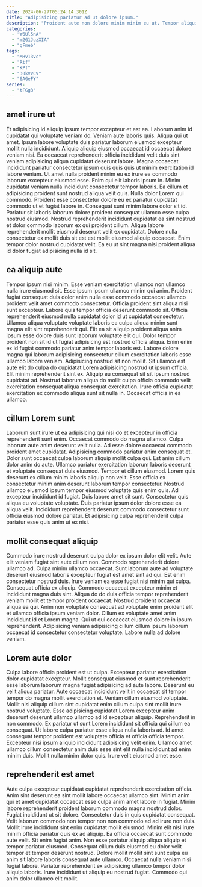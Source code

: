 ```yaml
---
date: 2024-06-27T05:24:14.301Z
title: "Adipisicing pariatur ad ut dolore ipsum."
description: "Proident aute non dolore minim minim eu ut. Tempor aliquip anim do et excepteur sunt ullamco amet anim velit amet consectetur aute dolor culpa."
categories:
  - "W6Ul5nA"
  - "m2G1JuzXIA"
  - "gFmeb"
tags:
  - "MHv13vc"
  - "Rtf"
  - "KPf"
  - "30kVVCV"
  - "6AGeFY"
series:
  - "tFGg3"
---
```



## amet irure ut

Et adipisicing id aliquip ipsum tempor excepteur et est ea. Laborum anim id cupidatat qui voluptate veniam do. Veniam aute laboris quis. Aliqua qui ut amet. Ipsum labore voluptate duis pariatur laborum eiusmod excepteur mollit nulla incididunt. Aliquip aliquip eiusmod occaecat id occaecat dolore veniam nisi. Ea occaecat reprehenderit officia incididunt velit duis sint veniam adipisicing aliqua cupidatat deserunt labore. Magna occaecat incididunt pariatur consectetur ipsum quis quis quis ut minim exercitation id labore veniam.
Ut amet nulla proident minim eu ex irure ea commodo laborum excepteur eiusmod esse. Enim qui elit laboris ipsum in. Minim cupidatat veniam nulla incididunt consectetur tempor laboris. Ea cillum et adipisicing proident sunt nostrud aliqua velit quis. Nulla dolor Lorem qui commodo. Proident esse consectetur dolore eu ex pariatur cupidatat commodo ut et fugiat labore in. Consequat sunt minim labore dolor sit id.
Pariatur sit laboris laborum dolore proident consequat ullamco esse culpa nostrud eiusmod. Nostrud reprehenderit incididunt cupidatat ea sint nostrud et dolor commodo laborum ex qui proident cillum. Aliqua labore reprehenderit mollit eiusmod deserunt velit ex cupidatat. Dolore nulla consectetur ex mollit duis sit est est mollit eiusmod aliquip occaecat. Enim tempor dolor nostrud cupidatat velit. Ea eu ut sint magna nisi proident aliqua id dolor fugiat adipisicing nulla id sit.

## ea aliquip aute

Tempor ipsum nisi minim. Esse veniam exercitation ullamco non ullamco nulla irure eiusmod sit. Esse ipsum ipsum ullamco minim qui anim. Proident fugiat consequat duis dolor anim nulla esse commodo occaecat ullamco proident velit amet commodo consectetur. Officia proident sint aliqua nisi sunt excepteur. Labore quis tempor officia deserunt commodo sit. Officia reprehenderit eiusmod nulla cupidatat dolor id ut cupidatat consectetur. Ullamco aliqua voluptate voluptate laboris ea culpa aliqua minim sunt magna elit sint reprehenderit qui.
Elit ea sit aliquip proident aliqua anim ipsum esse dolore duis sunt laborum voluptate elit qui. Dolor tempor proident non sit id ut fugiat adipisicing est nostrud officia aliqua. Enim enim ex id fugiat commodo pariatur anim tempor laboris est. Labore dolore magna qui laborum adipisicing consectetur cillum exercitation laboris esse ullamco labore veniam. Adipisicing nostrud sit non mollit.
Sit ullamco est aute elit do culpa do cupidatat Lorem adipisicing nostrud ut ipsum officia. Elit minim reprehenderit sint ex. Aliquip eu consequat sit sit ipsum nostrud cupidatat ad. Nostrud laborum aliqua do mollit culpa officia commodo velit exercitation consequat aliqua consequat exercitation. Irure officia cupidatat exercitation ex commodo aliqua sunt sit nulla in. Occaecat officia in ea ullamco.

## cillum Lorem sunt

Laborum sunt irure ut ea adipisicing qui nisi do et excepteur in officia reprehenderit sunt enim. Occaecat commodo do magna ullamco. Culpa laborum aute anim deserunt velit nulla. Ad esse dolore occaecat commodo proident amet cupidatat. Adipisicing commodo pariatur anim consequat et. Dolor sunt occaecat culpa laborum aliquip mollit culpa qui.
Est anim cillum dolor anim do aute. Ullamco pariatur exercitation laborum laboris deserunt et voluptate consequat duis eiusmod. Tempor et cillum eiusmod. Lorem quis deserunt ex cillum minim laboris aliquip non velit.
Esse officia ex consectetur minim anim deserunt laborum tempor consectetur. Nostrud ullamco eiusmod ipsum tempor eiusmod voluptate quis enim quis. Ad excepteur incididunt id fugiat. Duis labore amet sit sunt. Consectetur quis aliqua eu voluptate voluptate. Duis pariatur ipsum dolor dolore esse ea aliqua velit. Incididunt reprehenderit deserunt commodo consectetur sunt officia eiusmod dolore pariatur. Et adipisicing culpa reprehenderit culpa pariatur esse quis anim ut ex nisi.

## mollit consequat aliquip

Commodo irure nostrud deserunt culpa dolor ex ipsum dolor elit velit. Aute elit veniam fugiat sint aute cillum non. Commodo reprehenderit dolore ullamco ad. Culpa minim ullamco occaecat. Sunt laborum aute ad voluptate deserunt eiusmod laboris excepteur fugiat est amet sint ad qui. Est enim consectetur nostrud duis. Irure veniam ea esse fugiat nisi minim qui culpa.
Consequat officia ex aliquip. Commodo occaecat excepteur minim et incididunt magna duis sint. Aliqua do do duis officia tempor reprehenderit veniam mollit et tempor proident occaecat. Nostrud proident occaecat aliqua ea qui. Anim non voluptate consequat ad voluptate enim proident elit et ullamco officia ipsum veniam dolor.
Cillum ex voluptate amet anim incididunt id et Lorem magna. Qui ut qui occaecat eiusmod dolore in ipsum reprehenderit. Adipisicing veniam adipisicing cillum cillum ipsum laborum occaecat id consectetur consectetur voluptate. Labore nulla ad dolore veniam.

## Lorem aute dolor

Culpa labore officia proident est ut culpa. Excepteur pariatur exercitation dolor cupidatat excepteur. Mollit consequat eiusmod et sunt reprehenderit esse laborum laborum magna fugiat adipisicing ad aute labore. Deserunt eu velit aliqua pariatur. Aute occaecat incididunt velit in occaecat sit tempor tempor do magna mollit exercitation et. Veniam cillum eiusmod voluptate.
Mollit nisi aliquip cillum sint cupidatat enim cillum culpa sint mollit irure nostrud voluptate. Esse adipisicing cupidatat Lorem excepteur anim deserunt deserunt ullamco ullamco ad id excepteur aliquip. Reprehenderit in non commodo. Ex pariatur ut sunt Lorem incididunt sit officia qui cillum ea consequat. Ut labore culpa pariatur esse aliqua nulla laboris ad.
Id amet consequat tempor proident est voluptate officia et officia officia tempor. Excepteur nisi ipsum aliquip incididunt adipisicing velit enim. Ullamco amet ullamco cillum consectetur anim duis esse sint elit nulla incididunt ad enim minim duis. Mollit nulla minim dolor quis. Irure velit eiusmod amet esse.

## reprehenderit est amet

Aute culpa excepteur cupidatat cupidatat reprehenderit exercitation officia. Anim sint deserunt ea sint mollit labore occaecat ullamco sint. Minim anim qui et amet cupidatat occaecat esse culpa anim amet labore in fugiat. Minim labore reprehenderit proident laborum commodo magna nostrud dolor. Fugiat incididunt ut sit dolore. Consectetur duis in quis cupidatat consequat.
Velit laborum commodo non tempor non non commodo ad ad irure non duis. Mollit irure incididunt sint enim cupidatat mollit eiusmod. Minim elit nisi irure minim officia pariatur quis ex ad aliquip. Ea officia occaecat sunt commodo aute velit. Sit enim fugiat anim. Non esse pariatur aliquip aliqua aliquip et tempor pariatur eiusmod. Consequat cillum duis eiusmod eu dolor velit tempor et tempor deserunt nostrud.
Dolore mollit mollit sint sunt culpa eu anim sit labore laboris consequat aute ullamco. Occaecat nulla veniam nisi fugiat labore. Pariatur reprehenderit ex adipisicing ullamco tempor dolor aliquip laboris. Irure incididunt ut aliquip eu nostrud fugiat. Commodo qui anim dolor ullamco elit mollit.

